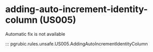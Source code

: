 # adding-auto-increment-identity-column (US005)

Automatic fix is not available

::: pgrubic.rules.unsafe.US005.AddingAutoIncrementIdentityColumn
